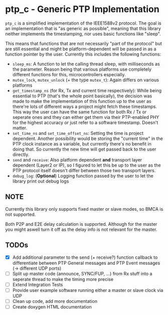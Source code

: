 # ptp_c - Generic PTP Implementation

`ptp_c` is a simplified implementation of the IEEE1588v2 protocol. The goal is an implementation that is "as generic as possible", meaning that this library neither implements the timestamping, nor uses basic functions like "sleep".

This means that functions that are not necessarily "part of the protocol" but are still essential and might be platform-dependent will be passed in as a function pointer by the user.
Currently this includes the following functions:

- `sleep_ms`: A function to let the calling thread sleep, with milliseconds as the parameter. Reason being that various platforms use completely different functions for this, microcontrollers especially.
- `mutex_lock`, `mutex_unlock` (+ the type `mutex_t`): Again differs on various platforms
- `get_timestamp_ns` (for Rx, Tx and current time respectively): While being essential to PTP (that's the whole point basically), the decision was made to make the implementation of this function up to the user as there're lots of different ways a project might fetch these timestamps. This way the user can have the same function for both Rx / Tx or seperate ones and they can either get them via their PTP-enabled PHY for the highest accuracy or just refer to a software timestamp. Doesn't matter.
- `set_time_ns` and `set_time_offset_ns`: Setting the time is project dependent. Another possibility would be storing the "current time" in the PTP clock instance as a variable, but currently there's no benefit in doing that. So currently the new time will get passed back to the user directly.
- `send` and `receive`: Also platform dependent **and** transport layer dependent (Layer2 or IP), so I figured to let this be up to the user as the PTP protocol itself doesn't differ between those two transport layers.
- `debug_log`: (**Optional**) Logging function passed by the user to let the library print out debug logs

## NOTE

Currently this library only supports fixed master or slave modes, so BMCA is not supported.

Both P2P and E2E delay calculation is supported. Although for the master you might aswell turn it off as the delay info is not relevant for the master.

## TODOs

- [x] Add additional parameter to the send (+ receive?) function callback to differentiate between PTP General messages and PTP Event messages (-> different UDP ports)
- [ ] Split up master code (announce, SYNC/FUP, ...) from Rx stuff into a seperate thread to make the timing more precise
- [ ] Extend Integration Tests
- [ ] Provide user example software running either a master or slave clock via UDP
- [ ] Clean up code, add more documentation
- [ ] Create doxygen HTML documentation
